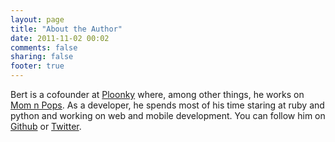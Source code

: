 ```yaml
---
layout: page
title: "About the Author"
date: 2011-11-02 00:02
comments: false
sharing: false
footer: true
---
```


Bert is a cofounder at <a href='http://ploonky.com'>Ploonky</a> where, among other things, he works on <a href='http://momnpo.ps'>Mom n Pops</a>. As a developer, he spends most of his time staring at ruby and python and working on web and mobile development. You can follow him on <a href='http://github.com/BertHartm'>Github</a> or <a href='http://twitter.com/BertHartm'>Twitter</a>.